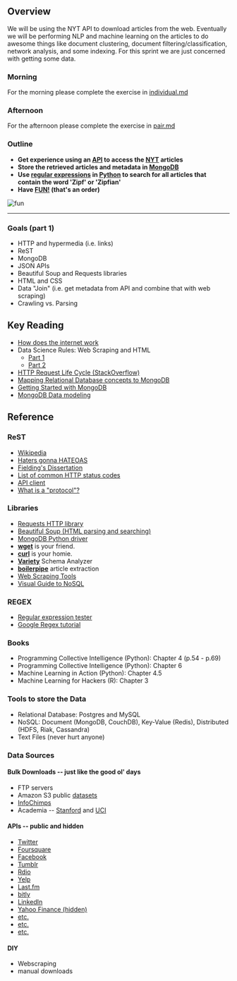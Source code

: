 ## Overview

We will be using the NYT API to download articles from the web.  Eventually we will be performing NLP and machine learning on the articles to do awesome things like document clustering, document filtering/classification, network analysis, and some indexing.  For this sprint we are just concerned with getting some data.

### Morning

For the morning please complete the exercise in [individual.md](individual.md)

### Afternoon

For the afternoon please complete the exercise in [pair.md](pair.md)

### Outline

* __Get experience using an [API](http://en.wikipedia.org/wiki/Application_programming_interface) to access the [NYT](http://www.nytimes.com/) articles__
* __Store the retrieved articles and metadata in [MongoDB](http://www.mongodb.org/)__ 
* __Use [regular expressions](http://en.wikipedia.org/wiki/Regular_expression) in [Python](http://docs.python.org/2/howto/regex.html) to search for all articles that contain the word 'Zipf' or 'Zipfian'__
* __Have [FUN!](http://media.giphy.com/media/LlmVkDId8FzP2/giphy.gif) (that's an order)__

![fun](http://24.media.tumblr.com/b7665f65538c9cd195521aa948d67d3d/tumblr_mk2e9tYHAU1s7rl3mo1_500.gif)

***

### Goals (part 1)
* HTTP and hypermedia (i.e. links)
* ReST
* MongoDB
* JSON APIs
* Beautiful Soup and Requests libraries
* HTML and CSS
* Data "Join" (i.e. get metadata from API and combine that with web scraping)
* Crawling vs. Parsing

## Key Reading

* [How does the internet work](http://docs.webplatform.org/wiki/concepts/internet_and_web/how_does_the_internet_work)
* Data Science Rules: Web Scraping and HTML
   * [Part 1](http://datasciencerules.blogspot.com/2012/11/web-scraping-and-html-parsing.html)
   * [Part 2](http://datasciencerules.blogspot.com/2012/11/web-scraping-and-html-parsing-2.html)
* [HTTP Request Life Cycle (StackOverflow)](http://stackoverflow.com/questions/4814514/http-request-life-cycle)
* [Mapping Relational Database concepts to MongoDB](http://code.tutsplus.com/articles/mapping-relational-databases-and-sql-to-mongodb--net-35650)
* [Getting Started with MongoDB](http://code.tutsplus.com/tutorials/getting-started-with-mongodb-part-1--net-22879)
* [MongoDB Data modeling](http://docs.mongodb.org/manual/core/data-modeling-introduction/)

## Reference

### ReST
* [Wikipedia](http://en.wikipedia.org/wiki/Representational_state_transfer)
* [Haters gonna HATEOAS](http://timelessrepo.com/haters-gonna-hateoas)
* [Fielding's Dissertation](http://www.ics.uci.edu/~fielding/pubs/dissertation/rest_arch_style.htm)
* [List of common HTTP status codes](http://www.smartlabsoftware.com/ref/http-status-codes.htm)
* [API client](http://www.getpostman.com/)
* [What is a "protocol"?](http://thomaslevine.com/!/street-sign-protocol)

### Libraries
* [Requests HTTP library](http://docs.python-requests.org/en/latest/)
* [Beautiful Soup (HTML parsing and searching)](http://www.crummy.com/software/BeautifulSoup/)
* [MongoDB Python driver](http://api.mongodb.org/python/current/tutorial.html)
* __[wget](http://www.gnu.org/software/wget/)__ is your friend. 
* __[curl](http://curl.haxx.se/)__ is your homie. 
* __[Variety](https://github.com/variety/variety)__ Schema Analyzer
* __[boilerpipe](https://github.com/misja/python-boilerpipe)__ article extraction
* [Web Scraping Tools](http://blog.marcua.net/post/74655674340)
* [Visual Guide to NoSQL](http://blog.nahurst.com/visual-guide-to-nosql-systems)

### REGEX
* [Regular expression tester](http://pythex.org/)
* [Google Regex tutorial](https://developers.google.com/edu/python/regular-expressions)

### Books

* Programming Collective Intelligence (Python): Chapter 4 (p.54 - p.69)
* Programming Collective Intelligence (Python): Chapter 6
* Machine Learning in Action (Python): Chapter 4.5
* Machine Learning for Hackers (R): Chapter 3

### Tools to store the Data

* Relational Database: Postgres and MySQL 
* NoSQL: Document (MongoDB, CouchDB), Key-Value (Redis), Distributed (HDFS, Riak, Cassandra)
* Text Files (never hurt anyone)

### Data Sources

#### Bulk Downloads -- just like the good ol' days

* FTP servers
* Amazon S3 public [datasets](http://aws.amazon.com/publicdatasets/)
* [InfoChimps](http://www.infochimps.com/datasets)
* Academia -- [Stanford](http://snap.stanford.edu/data/) and [UCI](http://archive.ics.uci.edu/ml/)

#### APIs -- public and hidden
* [Twitter](https://dev.twitter.com/)
* [Foursquare](https://developer.foursquare.com/)
* [Facebook](https://developers.facebook.com/docs/reference/apis/)
* [Tumblr](http://www.tumblr.com/docs/en/api/v2)
* [Rdio](http://developer.rdio.com/)
* [Yelp](http://www.yelp.com/developers/documentation)
* [Last.fm](http://www.last.fm/api)
* [bitly](http://dev.bitly.com/)
* [LinkedIn](https://developer.linkedin.com/apis)
* [Yahoo Finance (hidden)](http://greenido.wordpress.com/2009/12/22/yahoo-finance-hidden-api/)
* [etc.](http://developer.trulia.com/)
* [etc.](http://dev.evernote.com/documentation/cloud/)
* [etc.](http://www.songkick.com/developer/)

#### DIY
* Webscraping 
* manual downloads
